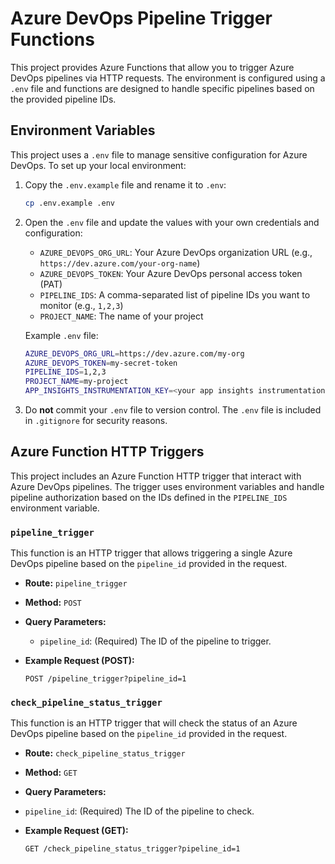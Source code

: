 # Azure DevOps Pipeline Trigger Functions

This project provides Azure Functions that allow you to trigger Azure DevOps pipelines via HTTP requests. The environment is configured using a `.env` file and functions are designed to handle specific pipelines based on the provided pipeline IDs.

## Environment Variables

This project uses a `.env` file to manage sensitive configuration for Azure DevOps. To set up your local environment:

1. Copy the `.env.example` file and rename it to `.env`:
    ```bash
    cp .env.example .env
    ```

2. Open the `.env` file and update the values with your own credentials and configuration:

    - `AZURE_DEVOPS_ORG_URL`: Your Azure DevOps organization URL (e.g., `https://dev.azure.com/your-org-name`)
    - `AZURE_DEVOPS_TOKEN`: Your Azure DevOps personal access token (PAT)
    - `PIPELINE_IDS`: A comma-separated list of pipeline IDs you want to monitor (e.g., `1,2,3`)
    - `PROJECT_NAME`: The name of your project

    Example `.env` file:
    ```bash
    AZURE_DEVOPS_ORG_URL=https://dev.azure.com/my-org
    AZURE_DEVOPS_TOKEN=my-secret-token
    PIPELINE_IDS=1,2,3
    PROJECT_NAME=my-project
    APP_INSIGHTS_INSTRUMENTATION_KEY=<your app insights instrumentation key>
    ```

3. Do **not** commit your `.env` file to version control. The `.env` file is included in `.gitignore` for security reasons.

## Azure Function HTTP Triggers

This project includes an Azure Function HTTP trigger that interact with Azure DevOps pipelines. The trigger uses environment variables and handle pipeline authorization based on the IDs defined in the `PIPELINE_IDS` environment variable.

### `pipeline_trigger`

This function is an HTTP trigger that allows triggering a single Azure DevOps pipeline based on the `pipeline_id` provided in the request.

- **Route:** `pipeline_trigger`
- **Method:** `POST`
- **Query Parameters:**
  - `pipeline_id`: (Required) The ID of the pipeline to trigger.

- **Example Request (POST):**

  ```http
  POST /pipeline_trigger?pipeline_id=1
  ```
 ### `check_pipeline_status_trigger`

 This function is an HTTP trigger that will check the status of an Azure DevOps pipeline based on the `pipeline_id` provided in the request.

 - **Route:** `check_pipeline_status_trigger`
 - **Method:** `GET`
 - **Query Parameters:**
  - `pipeline_id`: (Required) The ID of the pipeline to check.

- **Example Request (GET):**

  ```http
  GET /check_pipeline_status_trigger?pipeline_id=1
  ```
 
